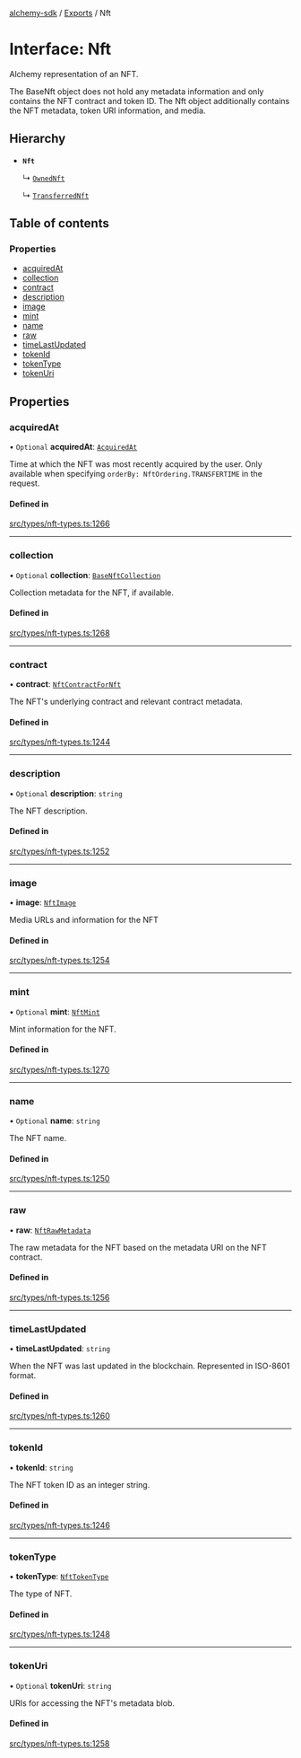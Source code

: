 [alchemy-sdk](../README.md) / [Exports](../modules.md) / Nft

# Interface: Nft

Alchemy representation of an NFT.

The BaseNft object does not hold any metadata information and only contains
the NFT contract and token ID. The Nft object additionally contains the NFT
metadata, token URI information, and media.

## Hierarchy

- **`Nft`**

  ↳ [`OwnedNft`](OwnedNft.md)

  ↳ [`TransferredNft`](TransferredNft.md)

## Table of contents

### Properties

- [acquiredAt](Nft.md#acquiredat)
- [collection](Nft.md#collection)
- [contract](Nft.md#contract)
- [description](Nft.md#description)
- [image](Nft.md#image)
- [mint](Nft.md#mint)
- [name](Nft.md#name)
- [raw](Nft.md#raw)
- [timeLastUpdated](Nft.md#timelastupdated)
- [tokenId](Nft.md#tokenid)
- [tokenType](Nft.md#tokentype)
- [tokenUri](Nft.md#tokenuri)

## Properties

### acquiredAt

• `Optional` **acquiredAt**: [`AcquiredAt`](AcquiredAt.md)

Time at which the NFT was most recently acquired by the user. Only
available when specifying `orderBy: NftOrdering.TRANSFERTIME` in the
request.

#### Defined in

[src/types/nft-types.ts:1266](https://github.com/alchemyplatform/alchemy-sdk-js/blob/277f926/src/types/nft-types.ts#L1266)

___

### collection

• `Optional` **collection**: [`BaseNftCollection`](BaseNftCollection.md)

Collection metadata for the NFT, if available.

#### Defined in

[src/types/nft-types.ts:1268](https://github.com/alchemyplatform/alchemy-sdk-js/blob/277f926/src/types/nft-types.ts#L1268)

___

### contract

• **contract**: [`NftContractForNft`](NftContractForNft.md)

The NFT's underlying contract and relevant contract metadata.

#### Defined in

[src/types/nft-types.ts:1244](https://github.com/alchemyplatform/alchemy-sdk-js/blob/277f926/src/types/nft-types.ts#L1244)

___

### description

• `Optional` **description**: `string`

The NFT description.

#### Defined in

[src/types/nft-types.ts:1252](https://github.com/alchemyplatform/alchemy-sdk-js/blob/277f926/src/types/nft-types.ts#L1252)

___

### image

• **image**: [`NftImage`](NftImage.md)

Media URLs and information for the NFT

#### Defined in

[src/types/nft-types.ts:1254](https://github.com/alchemyplatform/alchemy-sdk-js/blob/277f926/src/types/nft-types.ts#L1254)

___

### mint

• `Optional` **mint**: [`NftMint`](NftMint.md)

Mint information for the NFT.

#### Defined in

[src/types/nft-types.ts:1270](https://github.com/alchemyplatform/alchemy-sdk-js/blob/277f926/src/types/nft-types.ts#L1270)

___

### name

• `Optional` **name**: `string`

The NFT name.

#### Defined in

[src/types/nft-types.ts:1250](https://github.com/alchemyplatform/alchemy-sdk-js/blob/277f926/src/types/nft-types.ts#L1250)

___

### raw

• **raw**: [`NftRawMetadata`](NftRawMetadata.md)

The raw metadata for the NFT based on the metadata URI on the NFT contract.

#### Defined in

[src/types/nft-types.ts:1256](https://github.com/alchemyplatform/alchemy-sdk-js/blob/277f926/src/types/nft-types.ts#L1256)

___

### timeLastUpdated

• **timeLastUpdated**: `string`

When the NFT was last updated in the blockchain. Represented in ISO-8601 format.

#### Defined in

[src/types/nft-types.ts:1260](https://github.com/alchemyplatform/alchemy-sdk-js/blob/277f926/src/types/nft-types.ts#L1260)

___

### tokenId

• **tokenId**: `string`

The NFT token ID as an integer string.

#### Defined in

[src/types/nft-types.ts:1246](https://github.com/alchemyplatform/alchemy-sdk-js/blob/277f926/src/types/nft-types.ts#L1246)

___

### tokenType

• **tokenType**: [`NftTokenType`](../enums/NftTokenType.md)

The type of NFT.

#### Defined in

[src/types/nft-types.ts:1248](https://github.com/alchemyplatform/alchemy-sdk-js/blob/277f926/src/types/nft-types.ts#L1248)

___

### tokenUri

• `Optional` **tokenUri**: `string`

URIs for accessing the NFT's metadata blob.

#### Defined in

[src/types/nft-types.ts:1258](https://github.com/alchemyplatform/alchemy-sdk-js/blob/277f926/src/types/nft-types.ts#L1258)
